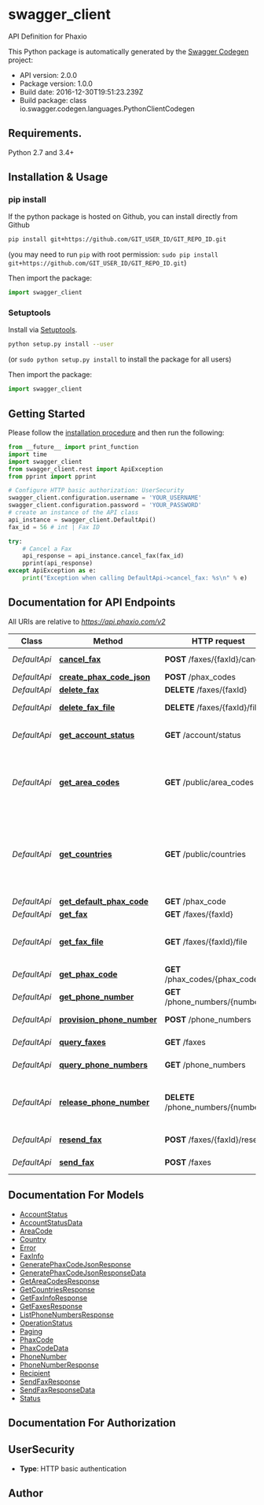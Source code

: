 # swagger_client
API Definition for Phaxio

This Python package is automatically generated by the [Swagger Codegen](https://github.com/swagger-api/swagger-codegen) project:

- API version: 2.0.0
- Package version: 1.0.0
- Build date: 2016-12-30T19:51:23.239Z
- Build package: class io.swagger.codegen.languages.PythonClientCodegen

## Requirements.

Python 2.7 and 3.4+

## Installation & Usage
### pip install

If the python package is hosted on Github, you can install directly from Github

```sh
pip install git+https://github.com/GIT_USER_ID/GIT_REPO_ID.git
```
(you may need to run `pip` with root permission: `sudo pip install git+https://github.com/GIT_USER_ID/GIT_REPO_ID.git`)

Then import the package:
```python
import swagger_client 
```

### Setuptools

Install via [Setuptools](http://pypi.python.org/pypi/setuptools).

```sh
python setup.py install --user
```
(or `sudo python setup.py install` to install the package for all users)

Then import the package:
```python
import swagger_client
```

## Getting Started

Please follow the [installation procedure](#installation--usage) and then run the following:

```python
from __future__ import print_function
import time
import swagger_client
from swagger_client.rest import ApiException
from pprint import pprint

# Configure HTTP basic authorization: UserSecurity
swagger_client.configuration.username = 'YOUR_USERNAME'
swagger_client.configuration.password = 'YOUR_PASSWORD'
# create an instance of the API class
api_instance = swagger_client.DefaultApi()
fax_id = 56 # int | Fax ID

try:
    # Cancel a Fax
    api_response = api_instance.cancel_fax(fax_id)
    pprint(api_response)
except ApiException as e:
    print("Exception when calling DefaultApi->cancel_fax: %s\n" % e)

```

## Documentation for API Endpoints

All URIs are relative to *https://api.phaxio.com/v2*

Class | Method | HTTP request | Description
------------ | ------------- | ------------- | -------------
*DefaultApi* | [**cancel_fax**](docs/DefaultApi.md#cancel_fax) | **POST** /faxes/{faxId}/cancel | Cancel a Fax
*DefaultApi* | [**create_phax_code_json**](docs/DefaultApi.md#create_phax_code_json) | **POST** /phax_codes | 
*DefaultApi* | [**delete_fax**](docs/DefaultApi.md#delete_fax) | **DELETE** /faxes/{faxId} | Delete a fax
*DefaultApi* | [**delete_fax_file**](docs/DefaultApi.md#delete_fax_file) | **DELETE** /faxes/{faxId}/file | Delete a fax file
*DefaultApi* | [**get_account_status**](docs/DefaultApi.md#get_account_status) | **GET** /account/status | Get account status
*DefaultApi* | [**get_area_codes**](docs/DefaultApi.md#get_area_codes) | **GET** /public/area_codes | List area codes available for purchasing numbers
*DefaultApi* | [**get_countries**](docs/DefaultApi.md#get_countries) | **GET** /public/countries | Returns a list of supported countries for sending and receiving faxes
*DefaultApi* | [**get_default_phax_code**](docs/DefaultApi.md#get_default_phax_code) | **GET** /phax_code | 
*DefaultApi* | [**get_fax**](docs/DefaultApi.md#get_fax) | **GET** /faxes/{faxId} | Get Fax
*DefaultApi* | [**get_fax_file**](docs/DefaultApi.md#get_fax_file) | **GET** /faxes/{faxId}/file | Get fax content file or thumbnail
*DefaultApi* | [**get_phax_code**](docs/DefaultApi.md#get_phax_code) | **GET** /phax_codes/{phax_code_id} | 
*DefaultApi* | [**get_phone_number**](docs/DefaultApi.md#get_phone_number) | **GET** /phone_numbers/{number} | Get number info
*DefaultApi* | [**provision_phone_number**](docs/DefaultApi.md#provision_phone_number) | **POST** /phone_numbers | Provision a number
*DefaultApi* | [**query_faxes**](docs/DefaultApi.md#query_faxes) | **GET** /faxes | List faxes in date range
*DefaultApi* | [**query_phone_numbers**](docs/DefaultApi.md#query_phone_numbers) | **GET** /phone_numbers | List numbers
*DefaultApi* | [**release_phone_number**](docs/DefaultApi.md#release_phone_number) | **DELETE** /phone_numbers/{number} | Release a phone number you no longer need
*DefaultApi* | [**resend_fax**](docs/DefaultApi.md#resend_fax) | **POST** /faxes/{faxId}/resend | Resend a Fax
*DefaultApi* | [**send_fax**](docs/DefaultApi.md#send_fax) | **POST** /faxes | Create and Send a Fax


## Documentation For Models

 - [AccountStatus](docs/AccountStatus.md)
 - [AccountStatusData](docs/AccountStatusData.md)
 - [AreaCode](docs/AreaCode.md)
 - [Country](docs/Country.md)
 - [Error](docs/Error.md)
 - [FaxInfo](docs/FaxInfo.md)
 - [GeneratePhaxCodeJsonResponse](docs/GeneratePhaxCodeJsonResponse.md)
 - [GeneratePhaxCodeJsonResponseData](docs/GeneratePhaxCodeJsonResponseData.md)
 - [GetAreaCodesResponse](docs/GetAreaCodesResponse.md)
 - [GetCountriesResponse](docs/GetCountriesResponse.md)
 - [GetFaxInfoResponse](docs/GetFaxInfoResponse.md)
 - [GetFaxesResponse](docs/GetFaxesResponse.md)
 - [ListPhoneNumbersResponse](docs/ListPhoneNumbersResponse.md)
 - [OperationStatus](docs/OperationStatus.md)
 - [Paging](docs/Paging.md)
 - [PhaxCode](docs/PhaxCode.md)
 - [PhaxCodeData](docs/PhaxCodeData.md)
 - [PhoneNumber](docs/PhoneNumber.md)
 - [PhoneNumberResponse](docs/PhoneNumberResponse.md)
 - [Recipient](docs/Recipient.md)
 - [SendFaxResponse](docs/SendFaxResponse.md)
 - [SendFaxResponseData](docs/SendFaxResponseData.md)
 - [Status](docs/Status.md)


## Documentation For Authorization


## UserSecurity

- **Type**: HTTP basic authentication


## Author




